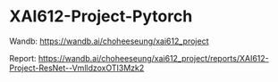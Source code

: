 # XAI612-Project-Pytorch

Wandb: https://wandb.ai/choheeseung/xai612_project

Report: https://wandb.ai/choheeseung/xai612_project/reports/XAI612-Project-ResNet--VmlldzoxOTI3Mzk2
